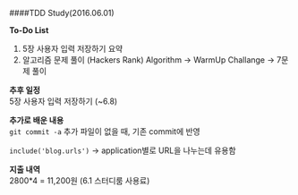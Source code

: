 ####TDD Study(2016.06.01)

**To-Do List**    
1. 5장 사용자 입력 저장하기 요약  
2. 알고리즘 문제 풀이 (Hackers Rank)
	Algorithm -> WarmUp Challange -> 7문제 풀이 

**추후 일정**         
5장 사용자 입력 저장하기 (~6.8)

**추가로 배운 내용**           
`git commit -a` 
추가 파일이 없을 때, 기존 commit에 반영 

`include('blog.urls')` -> application별로 URL을 나누는데 유용함 

**지출 내역**              
2800*4 = 11,200원 (6.1 스터디룸 사용료)
